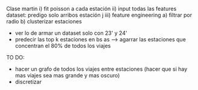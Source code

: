 Clase martin
i) fit poisson a cada estación
ii) input todas las features dataset: predigo solo arribos estación j
iii) feature engineering
    a) filtrar por radio
    b) clusterizar estaciones

- ver lo de armar un dataset solo con 23' y 24'
- predecir las top k estaciones en bs as --> agarrar las estaciones que concentran el 80% de todos los viajes

TO DO:
- hacer un grafo de todos los viajes entre estaciones (hacer que si hay mas viajes sea mas grande y mas oscuro)
- discretizar